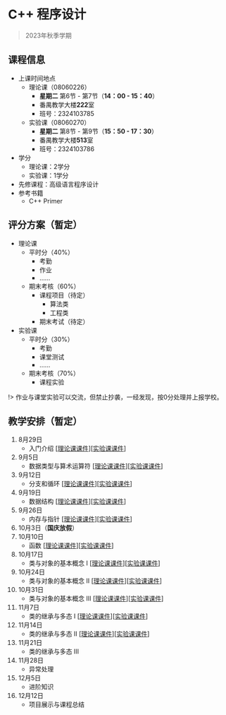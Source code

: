 # C++ 程序设计

> 2023年秋季学期

## 课程信息
- 上课时间地点
  - 理论课（08060226）
    - **星期二** 第6节 - 第7节（**14：00 - 15：40**） 
    - 番禺教学大楼**222**室 
    - 班号：2324103785
  - 实验课（08060270）
    - **星期二** 第8节 - 第9节（**15：50 - 17：30**） 
    - 番禺教学大楼**513**室 
    - 班号：2324103786
- 学分
  - 理论课：2学分
  - 实验课：1学分
- 先修课程：高级语言程序设计
- 参考书籍
  - C++ Primer


## 评分方案（暂定）
- 理论课
  - 平时分（40%）
    - 考勤
    - 作业
    - ……
  - 期末考核（60%）
    - 课程项目（待定）
      - 算法类
      - 工程类
    - 期末考试（待定）
- 实验课
  - 平时分（30%）
    - 考勤
    - 课堂测试
    - ……
  - 期末考核（70%）
    - 课程实验

!> 作业与课堂实验可以交流，但禁止抄袭，一经发现，按0分处理并上报学校。

## 教学安排（暂定）
1. 8月29日 
   - 入门介绍 [[理论课课件](https://liuyi.pro/teaching/cpp_fall23/Lecture01/Lecture01.pptx)][[实验课课件](https://liuyi.pro/teaching/cpp/Lab01/Lab01.pptx)]
2. 9月5日
   - 数据类型与算术运算符 [[理论课课件](https://liuyi.pro/teaching/cpp_fall23/Lecture02/Lecture02.pptx)][[实验课课件](https://liuyi.pro/teaching/cpp/Lab02/Lab02.pptx)]
3. 9月12日
   - 分支和循环 [[理论课课件](https://liuyi.pro/teaching/cpp_fall23/Lecture03/Lecture03.pptx)][[实验课课件](https://liuyi.pro/teaching/cpp/Lab03/Lab03.pptx)]
4. 9月19日
   - 数据结构 [[理论课课件](https://liuyi.pro/teaching/cpp_fall23/Lecture04/Lecture04.pptx)][[实验课课件](https://liuyi.pro/teaching/cpp/Lab04/Lab04.pptx)]
5. 9月26日
   - 内存与指针 [[理论课课件](https://liuyi.pro/teaching/cpp_fall23/Lecture05/Lecture05.pptx)][[实验课课件](https://liuyi.pro/teaching/cpp/Lab05/Lab05.pptx)]
6. 10月3日（**国庆放假**）
7. 10月10日
   - 函数 [[理论课课件](https://liuyi.pro/teaching/cpp_fall23/Lecture06/Lecture06.pptx)][[实验课课件](https://liuyi.pro/teaching/cpp/Lab06/Lab06.pptx)]
8. 10月17日
   - 类与对象的基本概念 I [[理论课课件](https://liuyi.pro/teaching/cpp_fall23/Lecture07/Lecture07.pptx)][[实验课课件](https://liuyi.pro/teaching/cpp/Lab07/Lab07.pptx)]
9. 10月24日
   - 类与对象的基本概念 II [[理论课课件](https://liuyi.pro/teaching/cpp_fall23/Lecture08/Lecture08.pptx)][[实验课课件](https://liuyi.pro/teaching/cpp/Lab08/Lab08.pptx)]
10. 10月31日
    - 类与对象的基本概念 III [[理论课课件](https://liuyi.pro/teaching/cpp_fall23/Lecture09/Lecture09.pptx)][[实验课课件](https://liuyi.pro/teaching/cpp/Lab09/Lab09.pptx)]
11. 11月7日
    - 类的继承与多态 I [[理论课课件](https://liuyi.pro/teaching/cpp_fall23/Lecture10/Lecture10.pptx)][[实验课课件](https://liuyi.pro/teaching/cpp/Lab10/Lab10.pptx)]
12. 11月14日
    - 类的继承与多态 II [[理论课课件](https://liuyi.pro/teaching/cpp_fall23/Lecture11/Lecture11.pptx)][[实验课课件](https://liuyi.pro/teaching/cpp/Lab11/Lab11.pptx)]
13. 11月21日
    - 类的继承与多态 III
14. 11月28日
    - 异常处理
15. 12月5日
    - 进阶知识
16. 12月12日
    - 项目展示与课程总结